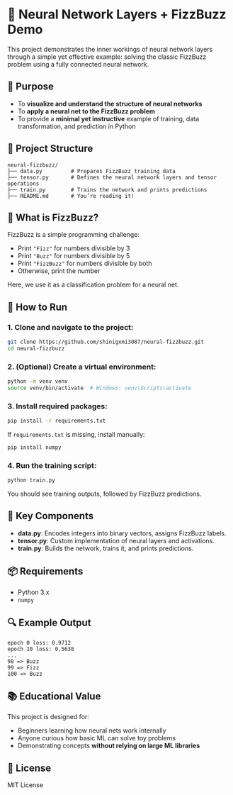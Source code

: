 # 🧠 Neural Network Layers + FizzBuzz Demo

This project demonstrates the inner workings of neural network layers through a simple yet effective example: solving the classic FizzBuzz problem using a fully connected neural network.

## 🎯 Purpose

- To **visualize and understand the structure of neural networks**
- To **apply a neural net to the FizzBuzz problem**
- To provide a **minimal yet instructive** example of training, data transformation, and prediction in Python

## 📁 Project Structure

```
neural-fizzbuzz/
├── data.py         # Prepares FizzBuzz training data
├── tensor.py       # Defines the neural network layers and tensor operations
├── train.py        # Trains the network and prints predictions
├── README.md       # You’re reading it!
```

## 🧠 What is FizzBuzz?

FizzBuzz is a simple programming challenge:
- Print `"Fizz"` for numbers divisible by 3
- Print `"Buzz"` for numbers divisible by 5
- Print `"FizzBuzz"` for numbers divisible by both
- Otherwise, print the number

Here, we use it as a classification problem for a neural net.

## 🚀 How to Run

### 1. Clone and navigate to the project:
```bash
git clone https://github.com/shinigxmi3087/neural-fizzbuzz.git
cd neural-fizzbuzz
```

### 2. (Optional) Create a virtual environment:
```bash
python -m venv venv
source venv/bin/activate  # Windows: venv\Scripts\activate
```

### 3. Install required packages:
```bash
pip install -r requirements.txt
```

If `requirements.txt` is missing, install manually:
```bash
pip install numpy
```

### 4. Run the training script:
```bash
python train.py
```

You should see training outputs, followed by FizzBuzz predictions.

## 🧱 Key Components

- **data.py**: Encodes integers into binary vectors, assigns FizzBuzz labels.
- **tensor.py**: Custom implementation of neural layers and activations.
- **train.py**: Builds the network, trains it, and prints predictions.

## 📦 Requirements

- Python 3.x
- `numpy`

## 🔍 Example Output

```
epoch 0 loss: 0.9712
epoch 10 loss: 0.5638
...
98 => Buzz
99 => Fizz
100 => Buzz
```

## 📚 Educational Value

This project is designed for:
- Beginners learning how neural nets work internally
- Anyone curious how basic ML can solve toy problems
- Demonstrating concepts **without relying on large ML libraries**

## 📄 License

MIT License
